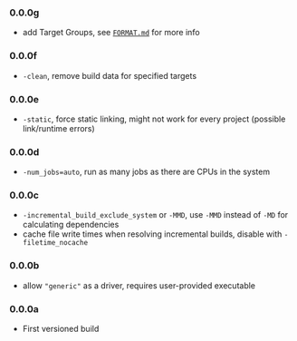 ### 0.0.0g
* add Target Groups, see [`FORMAT.md`](FORMAT.md) for more info

### 0.0.0f
* `-clean`, remove build data for specified targets

### 0.0.0e
* `-static`, force static linking, might not work for every project (possible link/runtime errors)

### 0.0.0d
* `-num_jobs=auto`, run as many jobs as there are CPUs in the system

### 0.0.0c
* `-incremental_build_exclude_system` or `-MMD`, use `-MMD` instead of `-MD` for calculating dependencies
* cache file write times when resolving incremental builds, disable with `-filetime_nocache`

### 0.0.0b
* allow `"generic"` as a driver, requires user-provided executable

### 0.0.0a
* First versioned build
